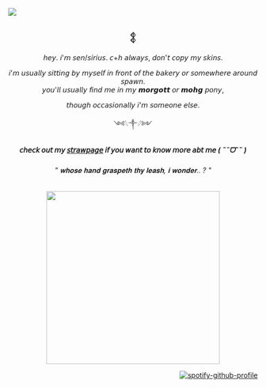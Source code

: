 ![](https://komarev.com/ghpvc/?username=sensyuii&color=393935&style=flat-square&label=_stalkers_)
<div align="center">

### 𒉭

<div align="center">


𝘩𝘦𝘺. 𝘪'𝘮 𝘴𝘦𝘯/𝘴𝘪𝘳𝘪𝘶𝘴. 𝘤+𝘩 𝘢𝘭𝘸𝘢𝘺𝘴, 𝘥𝘰𝘯'𝘵 𝘤𝘰𝘱𝘺 𝘮𝘺 𝘴𝘬𝘪𝘯𝘴.
<div></div>
𝘪'𝘮 𝘶𝘴𝘶𝘢𝘭𝘭𝘺 𝘴𝘪𝘵𝘵𝘪𝘯𝘨 𝘣𝘺 𝘮𝘺𝘴𝘦𝘭𝘧 𝘪𝘯 𝘧𝘳𝘰𝘯𝘵 𝘰𝘧 𝘵𝘩𝘦 𝘣𝘢𝘬𝘦𝘳𝘺 𝘰𝘳 𝘴𝘰𝘮𝘦𝘸𝘩𝘦𝘳𝘦 𝘢𝘳𝘰𝘶𝘯𝘥 𝘴𝘱𝘢𝘸𝘯.
<div></div>
𝘺𝘰𝘶'𝘭𝘭 𝘶𝘴𝘶𝘢𝘭𝘭𝘺 𝘧𝘪𝘯𝘥 𝘮𝘦 𝘪𝘯 𝘮𝘺 𝙢𝙤𝙧𝙜𝙤𝙩𝙩 𝘰𝘳 𝙢𝙤𝙝𝙜 𝘱𝘰𝘯𝘺,

𝘵𝘩𝘰𝘶𝘨𝘩 𝘰𝘤𝘤𝘢𝘴𝘪𝘰𝘯𝘢𝘭𝘭𝘺 𝘪'𝘮 𝘴𝘰𝘮𝘦𝘰𝘯𝘦 𝘦𝘭𝘴𝘦.
<div></div>

༺𓆩༒︎𓆪༻
<div></div>

##### 𝘤𝘩𝘦𝘤𝘬 𝘰𝘶𝘵 𝘮𝘺 [𝘴𝘵𝘳𝘢𝘸𝘱𝘢𝘨𝘦](https://sensyui.straw.page) 𝘪𝘧 𝘺𝘰𝘶 𝘸𝘢𝘯𝘵 𝘵𝘰 𝘬𝘯𝘰𝘸 𝘮𝘰𝘳𝘦 𝘢𝘣𝘵 𝘮𝘦 ( ˶ˆᗜˆ˵ )

###### " 𝐰𝐡𝐨𝐬𝐞 𝐡𝐚𝐧𝐝 𝐠𝐫𝐚𝐬𝐩𝐞𝐭𝐡 𝐭𝐡𝐲 𝐥𝐞𝐚𝐬𝐡, 𝐢 𝐰𝐨𝐧𝐝𝐞𝐫.. ? "
<div align="center">
<img height="350" src="https://i.imgur.com/BpPtV2L.png">
  

<div align="right">

[![spotify-github-profile](https://spotify-github-profile.kittinanx.com/api/view?uid=w3fh1c1w6dx0lm54eszffhs5x&cover_image=true&theme=novatorem&show_offline=false&background_color=121212&interchange=true&bar_color=445a51&bar_color_cover=false)](https://spotify-github-profile.kittinanx.com/api/view?uid=w3fh1c1w6dx0lm54eszffhs5x&redirect=true)
